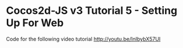 Cocos2d-JS v3 Tutorial 5 - Setting Up For Web
=============================================

Code for the following video tutorial http://youtu.be/InIbybX57UI
